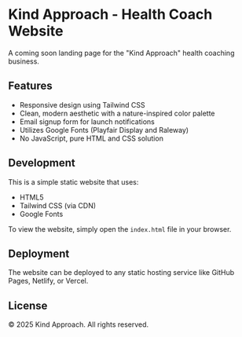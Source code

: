 # Kind Approach - Health Coach Website

A coming soon landing page for the "Kind Approach" health coaching business.

## Features

- Responsive design using Tailwind CSS
- Clean, modern aesthetic with a nature-inspired color palette
- Email signup form for launch notifications
- Utilizes Google Fonts (Playfair Display and Raleway)
- No JavaScript, pure HTML and CSS solution

## Development

This is a simple static website that uses:

- HTML5
- Tailwind CSS (via CDN)
- Google Fonts

To view the website, simply open the `index.html` file in your browser.

## Deployment

The website can be deployed to any static hosting service like GitHub Pages, Netlify, or Vercel.

## License

© 2025 Kind Approach. All rights reserved.
